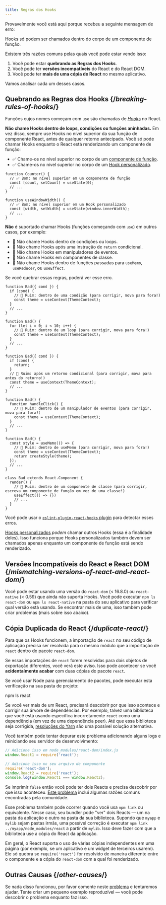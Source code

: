 ```yaml
---
title: Regras dos Hooks
---
```


Provavelmente você está aqui porque recebeu a seguinte mensagem de erro:

<ConsoleBlock level="error">

Hooks só podem ser chamados dentro do corpo de um componente de função.

</ConsoleBlock>

Existem três razões comuns pelas quais você pode estar vendo isso:

1. Você pode estar **quebrando as Regras dos Hooks**.
2. Você pode ter **versões incompatíveis** do React e do React DOM.
3. Você pode ter **mais de uma cópia do React** no mesmo aplicativo.

Vamos analisar cada um desses casos.

## Quebrando as Regras dos Hooks {/*breaking-rules-of-hooks*/}

Funções cujos nomes começam com `use` são chamadas de [*Hooks*](/reference/react) no React.

**Não chame Hooks dentro de loops, condições ou funções aninhadas.** Em vez disso, sempre use Hooks no nível superior da sua função de componente React, antes de qualquer retorno antecipado. Você só pode chamar Hooks enquanto o React está renderizando um componente de função:

* ✅ Chame-os no nível superior no corpo de um [componente de função](/learn/your-first-component).
* ✅ Chame-os no nível superior no corpo de um [Hook personalizado](/learn/reusing-logic-with-custom-hooks).

```js{2-3,8-9}
function Counter() {
  // ✅ Bom: no nível superior em um componente de função
  const [count, setCount] = useState(0);
  // ...
}

function useWindowWidth() {
  // ✅ Bom: no nível superior em um Hook personalizado
  const [width, setWidth] = useState(window.innerWidth);
  // ...
}
```

**Não** é suportado chamar Hooks (funções começando com `use`) em outros casos, por exemplo:

* 🔴 Não chame Hooks dentro de condições ou loops.
* 🔴 Não chame Hooks após uma instrução de `return` condicional.
* 🔴 Não chame Hooks em manipuladores de eventos.
* 🔴 Não chame Hooks em componentes de classe.
* 🔴 Não chame Hooks dentro de funções passadas para `useMemo`, `useReducer`, ou `useEffect`.

Se você quebrar essas regras, poderá ver esse erro.

```js{3-4,11-12,20-21}
function Bad({ cond }) {
  if (cond) {
    // 🔴 Ruim: dentro de uma condição (para corrigir, mova para fora!)
    const theme = useContext(ThemeContext);
  }
  // ...
}

function Bad() {
  for (let i = 0; i < 10; i++) {
    // 🔴 Ruim: dentro de um loop (para corrigir, mova para fora!)
    const theme = useContext(ThemeContext);
  }
  // ...
}

function Bad({ cond }) {
  if (cond) {
    return;
  }
  // 🔴 Ruim: após um retorno condicional (para corrigir, mova para antes do retorno!)
  const theme = useContext(ThemeContext);
  // ...
}

function Bad() {
  function handleClick() {
    // 🔴 Ruim: dentro de um manipulador de eventos (para corrigir, mova para fora!)
    const theme = useContext(ThemeContext);
  }
  // ...
}

function Bad() {
  const style = useMemo(() => {
    // 🔴 Ruim: dentro de useMemo (para corrigir, mova para fora!)
    const theme = useContext(ThemeContext);
    return createStyle(theme);
  });
  // ...
}

class Bad extends React.Component {
  render() {
    // 🔴 Ruim: dentro de um componente de classe (para corrigir, escreva um componente de função em vez de uma classe!)
    useEffect(() => {})
    // ...
  }
}
```

Você pode usar o [`eslint-plugin-react-hooks` plugin](https://www.npmjs.com/package/eslint-plugin-react-hooks) para detectar esses erros.

<Note>

[Hooks personalizados](/learn/reusing-logic-with-custom-hooks) *podem* chamar outros Hooks (essa é a finalidade deles). Isso funciona porque Hooks personalizados também devem ser chamados apenas enquanto um componente de função está sendo renderizado.

</Note>

## Versões Incompatíveis do React e React DOM {/*mismatching-versions-of-react-and-react-dom*/}

Você pode estar usando uma versão do `react-dom` (< 16.8.0) ou `react-native` (< 0.59) que ainda não suporta Hooks. Você pode executar `npm ls react-dom` ou `npm ls react-native` na pasta do seu aplicativo para verificar qual versão está usando. Se encontrar mais de uma, isso também pode criar problemas (mais sobre isso abaixo).

## Cópia Duplicada do React {/*duplicate-react*/}

Para que os Hooks funcionem, a importação de `react` no seu código de aplicação precisa ser resolvida para o mesmo módulo que a importação de `react` dentro do pacote `react-dom`.

Se essas importações de `react` forem resolvidas para dois objetos de exportação diferentes, você verá este aviso. Isso pode acontecer se você **acidentalmente acabar** com duas cópias do pacote `react`.

Se você usar Node para gerenciamento de pacotes, pode executar esta verificação na sua pasta de projeto:

<TerminalBlock>

npm ls react

</TerminalBlock>

Se você ver mais de um React, precisará descobrir por que isso acontece e corrigir sua árvore de dependências. Por exemplo, talvez uma biblioteca que você está usando especifica incorretamente  `react`  como uma dependência (em vez de uma dependência peer). Até que essa biblioteca seja corrigida, [resoluções do Yarn](https://yarnpkg.com/lang/en/docs/selective-version-resolutions/) são uma possível solução alternativa.

Você também pode tentar depurar este problema adicionando alguns logs e reiniciando seu servidor de desenvolvimento:

```js
// Adicione isso em node_modules/react-dom/index.js
window.React1 = require('react');

// Adicione isso no seu arquivo de componente
require('react-dom');
window.React2 = require('react');
console.log(window.React1 === window.React2);
```

Se imprimir `false` então você pode ter dois Reacts e precisa descobrir por que isso aconteceu. [Este problema](https://github.com/facebook/react/issues/13991) inclui algumas razões comuns encontradas pela comunidade.

Esse problema também pode ocorrer quando você usa `npm link` ou equivalente. Nesse caso, seu bundler pode "ver" dois Reacts — um na pasta da aplicação e outro na pasta da sua biblioteca. Supondo que `myapp` e `mylib` sejam pastas irmãs, uma possível correção é executar `npm link ../myapp/node_modules/react` a partir de `mylib`. Isso deve fazer com que a biblioteca use a cópia do React da aplicação.

<Note>

Em geral, o React suporta o uso de várias cópias independentes em uma página (por exemplo, se um aplicativo e um widget de terceiros usarem). Ele só quebra se `require('react')` for resolvido de maneira diferente entre o componente e a cópia do `react-dom` com a qual foi renderizado.

</Note>

## Outras Causas {/*other-causes*/}

Se nada disso funcionou, por favor comente neste [problema](https://github.com/facebook/react/issues/13991) e tentaremos ajudar. Tente criar um pequeno exemplo reproduzível — você pode descobrir o problema enquanto faz isso.

